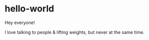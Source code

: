 # hello-world
Hey everyone!

I love talking to people & lifting weights, but never at the same time.
